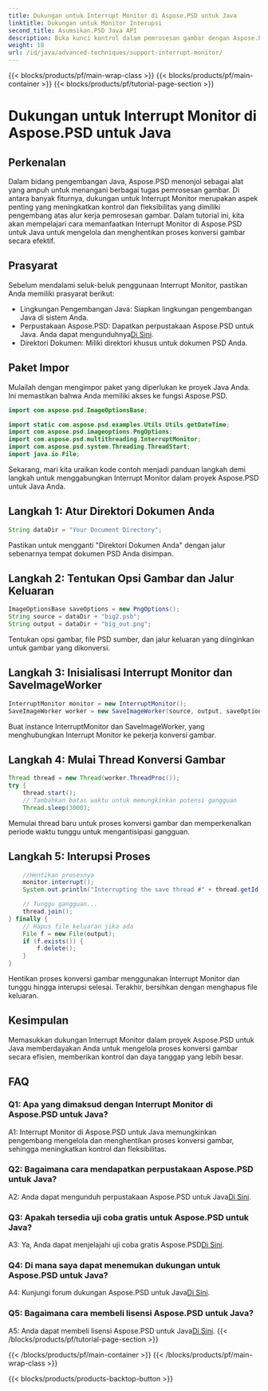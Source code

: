 ```yaml
---
title: Dukungan untuk Interrupt Monitor di Aspose.PSD untuk Java
linktitle: Dukungan untuk Monitor Interupsi
second_title: Asumsikan.PSD Java API
description: Buka kunci kontrol dalam pemrosesan gambar dengan Aspose.PSD untuk Java. Pelajari cara menginterupsi proses untuk alur kerja yang fleksibel.
weight: 18
url: /id/java/advanced-techniques/support-interrupt-monitor/
---
```


{{< blocks/products/pf/main-wrap-class >}}
{{< blocks/products/pf/main-container >}}
{{< blocks/products/pf/tutorial-page-section >}}

# Dukungan untuk Interrupt Monitor di Aspose.PSD untuk Java

## Perkenalan

Dalam bidang pengembangan Java, Aspose.PSD menonjol sebagai alat yang ampuh untuk menangani berbagai tugas pemrosesan gambar. Di antara banyak fiturnya, dukungan untuk Interrupt Monitor merupakan aspek penting yang meningkatkan kontrol dan fleksibilitas yang dimiliki pengembang atas alur kerja pemrosesan gambar. Dalam tutorial ini, kita akan mempelajari cara memanfaatkan Interrupt Monitor di Aspose.PSD untuk Java untuk mengelola dan menghentikan proses konversi gambar secara efektif.

## Prasyarat

Sebelum mendalami seluk-beluk penggunaan Interrupt Monitor, pastikan Anda memiliki prasyarat berikut:

- Lingkungan Pengembangan Java: Siapkan lingkungan pengembangan Java di sistem Anda.
-  Perpustakaan Aspose.PSD: Dapatkan perpustakaan Aspose.PSD untuk Java. Anda dapat mengunduhnya[Di Sini](https://releases.aspose.com/psd/java/).
- Direktori Dokumen: Miliki direktori khusus untuk dokumen PSD Anda.

## Paket Impor

Mulailah dengan mengimpor paket yang diperlukan ke proyek Java Anda. Ini memastikan bahwa Anda memiliki akses ke fungsi Aspose.PSD.

```java
import com.aspose.psd.ImageOptionsBase;

import static com.aspose.psd.examples.Utils.Utils.getDateTime;
import com.aspose.psd.imageoptions.PngOptions;
import com.aspose.psd.multithreading.InterruptMonitor;
import com.aspose.psd.system.Threading.ThreadStart;
import java.io.File;
```

Sekarang, mari kita uraikan kode contoh menjadi panduan langkah demi langkah untuk menggabungkan Interrupt Monitor dalam proyek Aspose.PSD untuk Java Anda.

## Langkah 1: Atur Direktori Dokumen Anda

```java
String dataDir = "Your Document Directory";
```

Pastikan untuk mengganti "Direktori Dokumen Anda" dengan jalur sebenarnya tempat dokumen PSD Anda disimpan.

## Langkah 2: Tentukan Opsi Gambar dan Jalur Keluaran

```java
ImageOptionsBase saveOptions = new PngOptions();
String source = dataDir + "big2.psb";
String output = dataDir + "big_out.png";
```

Tentukan opsi gambar, file PSD sumber, dan jalur keluaran yang diinginkan untuk gambar yang dikonversi.

## Langkah 3: Inisialisasi Interrupt Monitor dan SaveImageWorker

```java
InterruptMonitor monitor = new InterruptMonitor();
SaveImageWorker worker = new SaveImageWorker(source, output, saveOptions, monitor);
```

Buat instance InterruptMonitor dan SaveImageWorker, yang menghubungkan Interrupt Monitor ke pekerja konversi gambar.

## Langkah 4: Mulai Thread Konversi Gambar

```java
Thread thread = new Thread(worker.ThreadProc());
try {
    thread.start();
    // Tambahkan batas waktu untuk memungkinkan potensi gangguan
    Thread.sleep(3000);
```

Memulai thread baru untuk proses konversi gambar dan memperkenalkan periode waktu tunggu untuk mengantisipasi gangguan.

## Langkah 5: Interupsi Proses

```java
    //Hentikan prosesnya
    monitor.interrupt();
    System.out.println("Interrupting the save thread #" + thread.getId() + " at " + getDateTime().toString());

    // Tunggu gangguan...
    thread.join();
} finally {
    // Hapus file keluaran jika ada
    File f = new File(output);
    if (f.exists()) {
        f.delete();
    }
}
```

Hentikan proses konversi gambar menggunakan Interrupt Monitor dan tunggu hingga interupsi selesai. Terakhir, bersihkan dengan menghapus file keluaran.

## Kesimpulan

Memasukkan dukungan Interrupt Monitor dalam proyek Aspose.PSD untuk Java memberdayakan Anda untuk mengelola proses konversi gambar secara efisien, memberikan kontrol dan daya tanggap yang lebih besar.

## FAQ

### Q1: Apa yang dimaksud dengan Interrupt Monitor di Aspose.PSD untuk Java?

A1: Interrupt Monitor di Aspose.PSD untuk Java memungkinkan pengembang mengelola dan menghentikan proses konversi gambar, sehingga meningkatkan kontrol dan fleksibilitas.

### Q2: Bagaimana cara mendapatkan perpustakaan Aspose.PSD untuk Java?

 A2: Anda dapat mengunduh perpustakaan Aspose.PSD untuk Java[Di Sini](https://releases.aspose.com/psd/java/).

### Q3: Apakah tersedia uji coba gratis untuk Aspose.PSD untuk Java?

 A3: Ya, Anda dapat menjelajahi uji coba gratis Aspose.PSD[Di Sini](https://releases.aspose.com/).

### Q4: Di mana saya dapat menemukan dukungan untuk Aspose.PSD untuk Java?

 A4: Kunjungi forum dukungan Aspose.PSD untuk Java[Di Sini](https://forum.aspose.com/c/psd/34).

### Q5: Bagaimana cara membeli lisensi Aspose.PSD untuk Java?

A5: Anda dapat membeli lisensi Aspose.PSD untuk Java[Di Sini](https://purchase.aspose.com/buy).
{{< /blocks/products/pf/tutorial-page-section >}}

{{< /blocks/products/pf/main-container >}}
{{< /blocks/products/pf/main-wrap-class >}}

{{< blocks/products/products-backtop-button >}}
